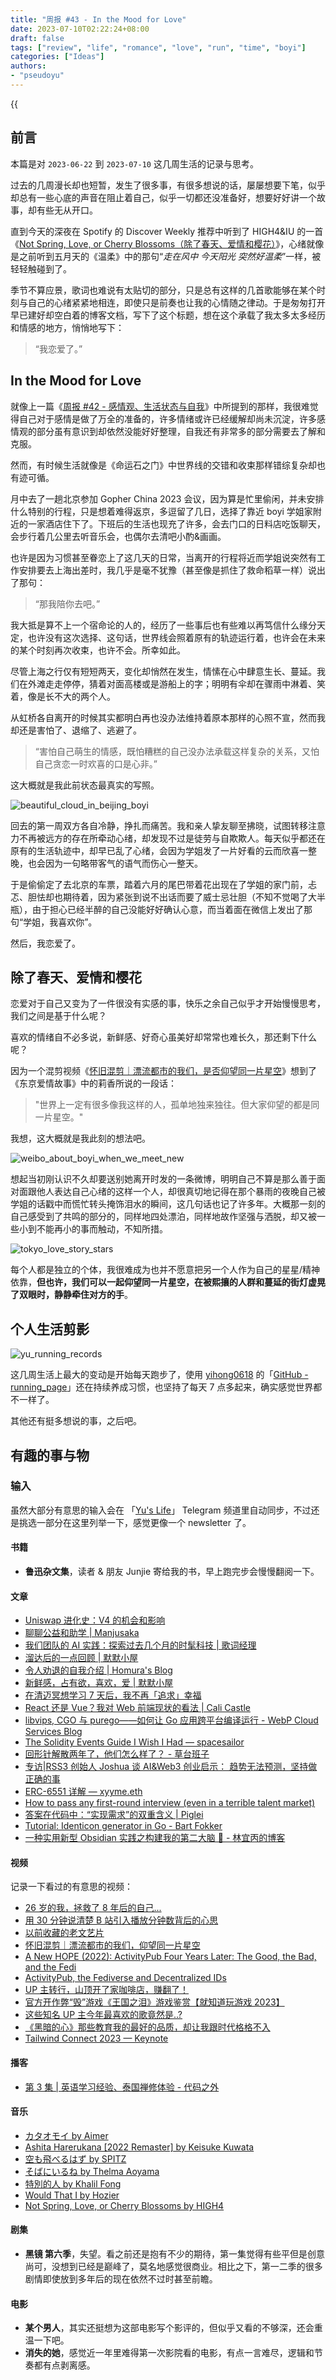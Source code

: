 ```yaml
---
title: "周报 #43 - In the Mood for Love"
date: 2023-07-10T02:22:24+08:00
draft: false
tags: ["review", "life", "romance", "love", "run", "time", "boyi"]
categories: ["Ideas"]
authors:
- "pseudoyu"
---
```


{{<audio src="audios/not_spring_love_or_cherry_blossoms.mp3" caption="《Not Spring, Love, or Cherry Blossoms（除了春天、爱情和樱花） - HIGH4&IU》" >}}

## 前言

本篇是对 `2023-06-22` 到 `2023-07-10` 这几周生活的记录与思考。

过去的几周漫长却也短暂，发生了很多事，有很多想说的话，屡屡想要下笔，似乎却总有一些心底的声音在阻止着自己，似乎一切都还没准备好，想要好好讲一个故事，却有些无从开口。

直到今天的深夜在 Spotify 的 Discover Weekly 推荐中听到了 HIGH4&IU 的一首《[Not Spring, Love, or Cherry Blossoms（除了春天、爱情和樱花）](https://www.youtube.com/watch?v=-4ylBOzDEnU)》，心绪就像是之前听到五月天的《温柔》中的那句“*走在风中 今天阳光 突然好温柔*”一样，被轻轻触碰到了。

季节不算应景，歌词也难说有太贴切的部分，只是总有这样的几首歌能够在某个时刻与自己的心绪紧紧地相连，即使只是前奏也让我的心情随之律动。于是匆匆打开早已建好却空白着的博客文档，写下了这个标题，想在这个承载了我太多太多经历和情感的地方，悄悄地写下：

> “我恋爱了。”

## In the Mood for Love

就像上一篇《[周报 #42 - 感情观、生活状态与自我](https://www.pseudoyu.com/zh/2023/06/21/weekly_review_20230621/)》中所提到的那样，我很难觉得自己对于感情是做了万全的准备的，许多情绪或许已经缓解却尚未沉淀，许多感情观的部分虽有意识到却依然没能好好整理，自我还有非常多的部分需要去了解和克服。

然而，有时候生活就像是《命运石之门》中世界线的交错和收束那样错综复杂却也有迹可循。

月中去了一趟北京参加 Gopher China 2023 会议，因为算是忙里偷闲，并未安排什么特别的行程，只是想着难得返京，多逗留了几日，选择了靠近 boyi 学姐家附近的一家酒店住下了。下班后的生活也现充了许多，会去门口的日料店吃饭聊天，会步行着几公里去听音乐会，也偶尔去清吧小酌&画画。

也许是因为习惯甚至眷恋上了这几天的日常，当离开的行程将近而学姐说突然有工作安排要去上海出差时，我几乎是毫不犹豫（甚至像是抓住了救命稻草一样）说出了那句：

> “那我陪你去吧。”

我大抵是算不上一个宿命论的人的，经历了一些事后也有些难以再笃信什么缘分天定，也许没有这次选择、这句话，世界线会照着原有的轨迹运行着，也许会在未来的某个时刻再次收束，也许不会。所幸如此。

尽管上海之行仅有短短两天，变化却悄然在发生，情愫在心中肆意生长、蔓延。我们在外滩走走停停，猜着对面高楼或是游船上的字；明明有伞却在骤雨中淋着、笑着，像是长不大的两个人。

从虹桥各自离开的时候其实都明白再也没办法维持着原本那样的心照不宣，然而我却还是害怕了、退缩了、逃避了。

> “害怕自己萌生的情感，既怕糟糕的自己没办法承载这样复杂的关系，又怕自己贪恋一时欢喜的口是心非。”

这大概就是我此前状态最真实的写照。

![beautiful_cloud_in_beijing_boyi](https://image.pseudoyu.com/images/beautiful_cloud_in_beijing_boyi.png)

回去的第一周双方各自冷静，挣扎而痛苦。我和亲人挚友聊至拂晓，试图转移注意力不再被远方的存在所牵动心绪，却发现不过是徒劳与自欺欺人。每天似乎都还在原有的生活轨迹中，却早已乱了心绪，会因为学姐发了一片好看的云而欣喜一整晚，也会因为一句略带客气的语气而伤心一整天。

于是偷偷定了去北京的车票，踏着六月的尾巴带着花出现在了学姐的家门前，忐忑、胆怯却也期待着，因为紧张到说不出话而要了威士忌壮胆（不知不觉喝了大半瓶），由于担心已经半醉的自己没能好好确认心意，而当着面在微信上发出了那句“学姐，我喜欢你”。

然后，我恋爱了。

## 除了春天、爱情和樱花

恋爱对于自己又变为了一件很没有实感的事，快乐之余自己似乎才开始慢慢思考，我们之间是基于什么呢？

喜欢的情绪自不必多说，新鲜感、好奇心虽美好却常常也难长久，那还剩下什么呢？

因为一个混剪视频《[怀旧混剪｜漂流都市的我们，是否仰望同一片星空](https://www.bilibili.com/video/BV1Va4y1w7rh/)》想到了《东京爱情故事》中的莉香所说的一段话：

> "世界上一定有很多像我这样的人，孤单地独来独往。但大家仰望的都是同一片星空。"

我想，这大概就是我此刻的想法吧。

![weibo_about_boyi_when_we_meet_new](https://image.pseudoyu.com/images/weibo_about_boyi_when_we_meet_new.png)

想起当初刚认识不久却要送别她离开时发的一条微博，明明自己不算是那么善于面对面跟他人表达自己心绪的这样一个人，却很真切地记得在那个暴雨的夜晚自己被学姐的话戳中而慌忙转头掩饰泪水的瞬间，这几句话也记了许多年。大概那一刻的自己感受到了共鸣的部分的，同样地四处漂泊，同样地故作坚强与洒脱，却又被一些小到不能再小的事而触动，不知所措。

![tokyo_love_story_stars](https://image.pseudoyu.com/images/tokyo_love_story_stars.png)

每个人都是独立的个体，我很难成为也并不愿意把另一个人作为自己的星星/精神依靠，**但也许，我们可以一起仰望同一片星空，在被熙攘的人群和蔓延的街灯虚晃了双眼时，静静牵住对方的手**。

## 个人生活剪影

![yu_running_records](https://image.pseudoyu.com/images/yu_running_records.png)

这几周生活上最大的变动是开始每天跑步了，使用 [yihong0618](https://twitter.com/yihong0618) 的「[GitHub - running_page](https://github.com/yihong0618/running_page)」还在持续养成习惯，也坚持了每天 7 点多起来，确实感觉世界都不一样了。

其他还有挺多想说的事，之后吧。

## 有趣的事与物

### 输入

虽然大部分有意思的输入会在 「[Yu's Life](https://t.me/pseudoyulife)」 Telegram 频道里自动同步，不过还是挑选一部分在这里列举一下，感觉更像一个 newsletter 了。

#### 书籍

- **鲁迅杂文集**，读者 & 朋友 Junjie 寄给我的书，早上跑完步会慢慢翻阅一下。

#### 文章

- [Uniswap 进化史：V4 的机会和影响](https://ld-capital.medium.com/uniswap%E8%BF%9B%E5%8C%96%E5%8F%B2-v4%E7%9A%84%E6%9C%BA%E4%BC%9A%E5%92%8C%E5%BD%B1%E5%93%8D-626fb76db713)
- [聊聊公益和助学 | Manjusaka](https://www.manjusaka.blog/posts/2023/06/25/love-and-hope-is-all-we-need/index.html)
- [我们团队的 AI 实践：探索过去几个月的时髦科技 | 歌词经理](https://quail.ink/lyric/p/our-ai-practice-exploring-trendy-technology-of-the-past-few-months)
- [溜达后的一点回顾 | 默默小屋](https://www.gexiao.me/2023/07/01/lets-wander/)
- [令人劝退的自我介绍 | Homura's Blog](https://homura.live/2023/07/02/Other/dissuasive-self-presentation/index.html)
- [新鲜感，占有欲，喜欢，爱 | 默默小屋](https://www.gexiao.me/2016/11/01/love-and-marriage/)
- [在清迈冥想学习 7 天后，我不再「追求」幸福](https://lutaonan.com/blog/7-days-meditation/)
- [React 还是 Vue？我对 Web 前端现状的看法 | Cali Castle](https://cali.so/blog/react-or-vue-my-take-on-web-dev)
- [libvips, CGO 与 purego——如何让 Go 应用跨平台编译运行 - WebP Cloud Services Blog](https://blog.webp.se/golang-libvips-cgo-zh/)
- [The Solidity Events Guide I Wish I Had — spacesailor](https://mirror.xyz/spacesailor.eth/LEe2yoLoqy97BWHyO6J65XhnG8t33Nmvz_Vsa3ve7rY)
- [回形针解散两年了，他们怎么样了？ - 草台班子](https://matters.town/@amateurs/404541-%E5%9B%9E%E5%BD%A2%E9%92%88%E8%A7%A3%E6%95%A3%E4%B8%A4%E5%B9%B4%E4%BA%86-%E4%BB%96%E4%BB%AC%E6%80%8E%E4%B9%88%E6%A0%B7%E4%BA%86-bafybeifvvbkdcloazpuetjghzry7i2guljtqwnak6rfuiyas2v6uggr7gm)
- [专访|RSS3 创始人 Joshua 谈 AI&Web3 创业启示： 趋势无法预测，坚持做正确的事](https://mp.weixin.qq.com/s/wDBgMvVDopIXsdNA4qi0Vg)
- [ERC-6551 详解 — xyyme.eth](https://mirror.xyz/xyyme.eth/t6vH9iMSbdM-9izoxRFyWCX5gvxs5rmNM8UkZFV4d5w)
- [How to pass any first-round interview \(even in a terrible talent market\)](https://www.lennysnewsletter.com/p/how-to-pass-any-first-round-interview)
- [答案在代码中：“实现需求”的双重含义 | Piglei](https://www.piglei.com/articles/the-answer-is-in-the-code-fulfill-requirements/)
- [Tutorial: Identicon generator in Go - Bart Fokker](https://bartfokker.com/posts/identicon/)
- [一种实用新型 Obsidian 实践之构建我的第二大脑 🧠 - 林宜丙的博客](https://quanru.github.io/2023/06/18/%E4%B8%80%E7%A7%8D%E5%AE%9E%E7%94%A8%E6%96%B0%E5%9E%8B%20Obsidian%20%E5%AE%9E%E8%B7%B5%E4%B9%8B%E6%9E%84%E5%BB%BA%E6%88%91%E7%9A%84%E7%AC%AC%E4%BA%8C%E5%A4%A7%E8%84%91%20%F0%9F%A7%A0/)

#### 视频

记录一下看过的有意思的视频：

- [26 岁的我，拯救了 8 年后的自己...](https://www.bilibili.com/video/BV1Lm4y1e7uc)
- [用 30 分钟说清楚 B 站引入播放分钟数背后的心思](https://www.bilibili.com/video/BV1MX4y1v7NP)
- [以前收藏的老文艺片](https://www.bilibili.com/video/BV1gh411N737)
- [怀旧混剪｜漂流都市的我们，仰望同一片星空](https://www.bilibili.com/video/BV1Va4y1w7rh)
- [A New HOPE (2022): ActivityPub Four Years Later: The Good, the Bad, and the Fedi](https://www.youtube.com/watch?v=vnciCz83t70)
- [ActivityPub, the Fediverse and Decentralized IDs](https://www.youtube.com/watch?v=H219s7oRs40)
- [UP 主转行，山顶开了家咖啡店，赚翻了！](https://www.bilibili.com/video/BV1jg4y1P78T)
- [官方开作弊“毁”游戏《王国之泪》游戏鉴赏【就知道玩游戏 2023】](https://www.bilibili.com/video/BV15m4y1n7eK)
- [这些知名 UP 主今年最喜欢的歌竟然是..?](https://www.bilibili.com/video/BV1zj411U7j4)
- [《黑暗的心》那些教育我的最好的品质，却让我跟时代格格不入](https://www.bilibili.com/video/BV1qF411X7sH)
- [Tailwind Connect 2023 — Keynote](https://www.youtube.com/watch?v=CLkxRnRQtDE)

#### 播客

- [第 3 集 | 英语学习经验、泰国禅修体验 - 代码之外](https://www.listennotes.com/e/40b7406a881442e8bd6c1023f516d57c)

#### 音乐

- [カタオモイ by Aimer](https://open.spotify.com/track/2HovXsvcdJur52BOcYGydz)
- [Ashita Harerukana [2022 Remaster] by Keisuke Kuwata](https://open.spotify.com/track/0TCgKnbqhh7kmlZGER6PNX)
- [空も飛べるはず by SPITZ](https://open.spotify.com/track/3P2aSkjcbUYbcYr13EFE8n)
- [そばにいるね by Thelma Aoyama](https://open.spotify.com/track/1Rvh5RimhF3ndpclBmIdeJ)
- [特別的人 by Khalil Fong](https://open.spotify.com/track/0VTzUEuHYD8s7CgQ15cDPo)
- [Would That I by Hozier](https://open.spotify.com/track/0L3oQdYUvVbsOOPJSkZ3C3)
- [Not Spring, Love, or Cherry Blossoms by HIGH4](https://open.spotify.com/track/1IdM9JrXYuMYiTdM983oH4)

#### 剧集

- **黑镜 第六季**，失望。看之前还是抱有不少的期待，第一集觉得有些平但是创意尚可，没想到已经是巅峰了，莫名地感觉很商业。相比之下，第一二季的很多剧情即使放到多年后的现在依然不过时甚至前瞻。

#### 电影

- **某个男人**，其实还挺想为这部电影写个影评的，但似乎又看的不够深，还会重温一下吧。
- **消失的她**，感觉近一年里难得第一次影院看的电影，有点一言难尽，逻辑和节奏都有点剥离感。
